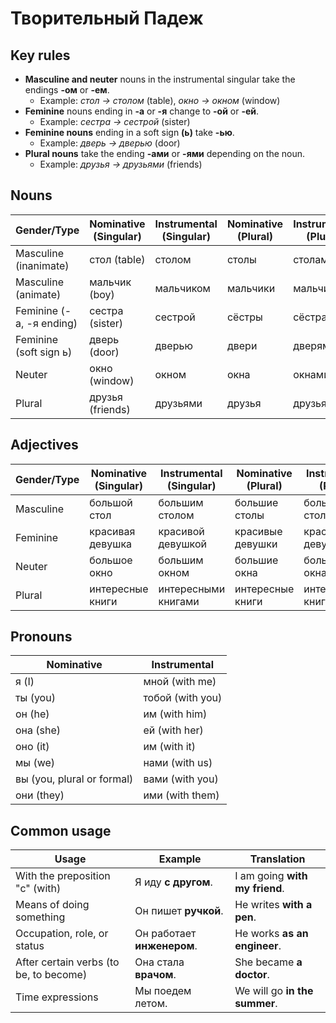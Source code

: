 # Творительный Падеж
## Key rules
- **Masculine and neuter** nouns in the instrumental singular take the endings **-ом** or **-ем**.
    - Example: _стол → столом_ (table), _окно → окном_ (window)
- **Feminine** nouns ending in **-а** or **-я** change to **-ой** or **-ей**.
    - Example: _сестра → сестрой_ (sister)
- **Feminine nouns** ending in a soft sign **(ь)** take **-ью**.
    - Example: _дверь → дверью_ (door)
- **Plural nouns** take the ending **-ами** or **-ями** depending on the noun.
    - Example: _друзья → друзьями_ (friends)
## Nouns
| **Gender/Type**         | **Nominative (Singular)** | **Instrumental (Singular)** | **Nominative (Plural)** | **Instrumental (Plural)** |
|-------------------------|---------------------------|-----------------------------|-------------------------|---------------------------|
| Masculine (inanimate)    | стол (table)              | столом                      | столы                   | столами                   |
| Masculine (animate)      | мальчик (boy)             | мальчиком                   | мальчики                | мальчиками                |
| Feminine (-а, -я ending) | сестра (sister)           | сестрой                     | сёстры                  | сёстрами                  |
| Feminine (soft sign ь)   | дверь (door)              | дверью                      | двери                   | дверями                   |
| Neuter                  | окно (window)             | окном                       | окна                    | окнами                    |
| Plural                  | друзья (friends)          | друзьями                    | друзья                  | друзьями                  |
## Adjectives
| **Gender/Type**         | **Nominative (Singular)** | **Instrumental (Singular)** | **Nominative (Plural)** | **Instrumental (Plural)** |
|-------------------------|--------------------------|-----------------------------|-------------------------|---------------------------|
| Masculine               | большой стол             | большим столом               | большие столы           | большими столами          |
| Feminine                | красивая девушка         | красивой девушкой            | красивые девушки        | красивыми девушками       |
| Neuter                  | большое окно             | большим окном                | большие окна            | большими окнами           |
| Plural                  | интересные книги         | интересными книгами          | интересные книги        | интересными книгами       |
## Pronouns
| **Nominative** | **Instrumental** |
|----------------|------------------|
| я (I)          | мной (with me)   |
| ты (you)       | тобой (with you) |
| он (he)        | им (with him)    |
| она (she)      | ей (with her)    |
| оно (it)       | им (with it)     |
| мы (we)        | нами (with us)   |
| вы (you, plural or formal) | вами (with you) |
| они (they)     | ими (with them)  |
## Common usage
| **Usage**                             | **Example**                                    | **Translation**                     |
|---------------------------------------|------------------------------------------------|-------------------------------------|
| With the preposition "с" (with)       | Я иду **с другом**.                            | I am going **with my friend**.      |
| Means of doing something              | Он пишет **ручкой**.                           | He writes **with a pen**.           |
| Occupation, role, or status           | Он работает **инженером**.                     | He works **as an engineer**.        |
| After certain verbs (to be, to become)| Она стала **врачом**.                          | She became **a doctor**.            |
| Time expressions                      | Мы поедем летом.                               | We will go **in the summer**.       |
